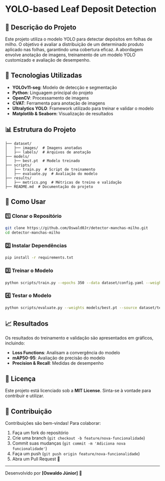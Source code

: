 # YOLO-based Leaf Deposit Detection

## 📌 Descrição do Projeto
Este projeto utiliza o modelo YOLO para detectar depósitos em folhas de milho. O objetivo é avaliar a distribuição de um determinado produto aplicado nas folhas, garantindo uma cobertura eficaz. A abordagem envolve anotação de imagens, treinamento de um modelo YOLO customizado e avaliação de desempenho.

## 🚀 Tecnologias Utilizadas
- **YOLOv11-seg**: Modelo de detecção e segmentação
- **Python**: Linguagem principal do projeto
- **OpenCV**: Processamento de imagens
- **CVAT**: Ferramenta para anotação de imagens
- **Ultralytics YOLO**: Framework utilizado para treinar e validar o modelo
- **Matplotlib & Seaborn**: Visualização de resultados

## 📊 Estrutura do Projeto
```
├── dataset/
│   ├── images/  # Imagens anotadas
│   ├── labels/  # Arquivos de anotação
├── models/
│   ├── best.pt  # Modelo treinado
├── scripts/
│   ├── train.py  # Script de treinamento
│   ├── evaluate.py  # Avaliação do modelo
├── results/
│   ├── metrics.png  # Métricas de treino e validação
├── README.md  # Documentação do projeto
```

## 📂 Como Usar
### 1️⃣ Clonar o Repositório
```bash
git clone https://github.com/Oswald0Jr/detector-manchas-milho.git
cd detector-manchas-milho
```

### 2️⃣ Instalar Dependências
```bash
pip install -r requirements.txt
```

### 3️⃣ Treinar o Modelo
```bash
python scripts/train.py --epochs 350 --data dataset/config.yaml --weights yolov11s-seg.pt
```

### 4️⃣ Testar o Modelo
```bash
python scripts/evaluate.py --weights models/best.pt --source dataset/test
```

## 📈 Resultados
Os resultados do treinamento e validação são apresentados em gráficos, incluindo:
- **Loss Functions**: Analisam a convergência do modelo
- **mAP50-95**: Avaliação de precisão do modelo
- **Precision & Recall**: Medidas de desempenho

## 📜 Licença
Este projeto está licenciado sob a **MIT License**. Sinta-se à vontade para contribuir e utilizar.

## 🤝 Contribuição
Contribuições são bem-vindas! Para colaborar:
1. Faça um fork do repositório
2. Crie uma branch (`git checkout -b feature/nova-funcionalidade`)
3. Commit suas mudanças (`git commit -m 'Adiciona nova funcionalidade'`)
4. Faça um push (`git push origin feature/nova-funcionalidade`)
5. Abra um Pull Request 🚀

---
Desenvolvido por **[Oswaldo Júnior]** 🎯

